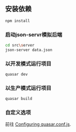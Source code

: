 ## 安装依赖
```bash
npm install
```

### 启动json-servr模拟后端
```bash
cd src\server
json-server data.json
```

### 以开发模式运行项目
```bash
quasar dev
```


### 以生产模式运行项目
```bash
quasar build
```

### 自定义选项
前往 [Configuring quasar.conf.js](https://quasar.dev/quasar-cli/quasar-conf-js).

